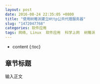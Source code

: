 ```yaml
---
layout: post
date: 2016-08-24 22:35:05 +0800
title: "使用树莓派建立Http公共代理服务器"
slug: "1472047768"
categories: 软件应用
tags: 网络, Linux  软件应用  科学上网  树莓派  
---
```

* content
{:toc}

## 章节标题
输入正文
